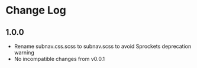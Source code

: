 # Change Log

## 1.0.0

- Rename subnav.css.scss to subnav.scss to avoid Sprockets deprecation warning
- No incompatible changes from v0.0.1
